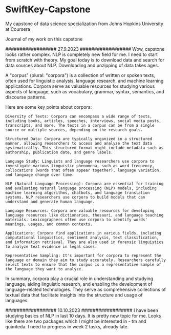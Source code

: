 # SwiftKey-Capstone
My capstone of data science specialization from Johns Hopkins University at Coursera

Journal of my work on this capstone

################## 27.9.2023 ##################
Wow, capstone looks rather complex. NLP is completely new field for me. I need to start from scratch with theory. My goal today is to download data and search for data sources about NLP.
Downloading and unzipping of data takes ages.

A "corpus" (plural: "corpora") is a collection of written or spoken texts, often used for linguistic analysis, language research, and machine learning applications. Corpora serve as valuable resources for studying various aspects of language, such as vocabulary, grammar, syntax, semantics, and discourse patterns.

Here are some key points about corpora:

    Diversity of Texts: Corpora can encompass a wide range of texts, including books, articles, speeches, interviews, social media posts, transcripts, and more. The texts in a corpus can be from a single source or multiple sources, depending on the research goals.

    Structured Data: Corpora are typically organized in a structured manner, allowing researchers to access and analyze the text data systematically. This structured format might include metadata such as authorship, publication date, and genre labels.

    Language Study: Linguists and language researchers use corpora to investigate various linguistic phenomena, such as word frequency, collocations (words that often appear together), language variation, and language change over time.

    NLP (Natural Language Processing): Corpora are essential for training and evaluating natural language processing (NLP) models, including machine learning algorithms, chatbots, and language translation systems. NLP researchers use corpora to build models that can understand and generate human language.

    Language Resources: Corpora are valuable resources for developing language resources like dictionaries, thesauri, and language teaching materials. Lexicographers often use corpora to identify words' meanings, usages, and common contexts.

    Applications: Corpora find applications in various fields, including computational linguistics, sentiment analysis, text classification, and information retrieval. They are also used in forensic linguistics to analyze text evidence in legal cases.

    Representative Sampling: It's important for corpora to represent the language or domain they aim to study accurately. Researchers carefully select texts to ensure that the corpus is a representative sample of the language they want to analyze.

In summary, corpora play a crucial role in understanding and studying language, aiding linguistic research, and enabling the development of language-related technologies. They serve as comprehensive collections of textual data that facilitate insights into the structure and usage of languages.

################## 10.10.2023 ##################
I have been studying basics of NLP in last 10 days. It is pretty new topic for me. Looks like there are two packages which I might be interested in - tm and quanteda. I need to progress in week 2 tasks, already late.




